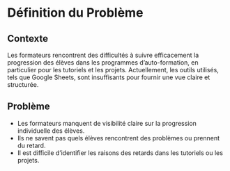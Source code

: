 # Définition du Problème

## Contexte
Les formateurs rencontrent des difficultés à suivre efficacement la progression des élèves dans les programmes d’auto-formation, en particulier pour les tutoriels et les projets. Actuellement, les outils utilisés, tels que Google Sheets, sont insuffisants pour fournir une vue claire et structurée.

## Problème
- Les formateurs manquent de visibilité claire sur la progression individuelle des élèves.
- Ils ne savent pas quels élèves rencontrent des problèmes ou prennent du retard.
- Il est difficile d’identifier les raisons des retards dans les tutoriels ou les projets.
